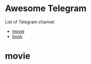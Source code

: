 
# Awesome Telegram
List of Telegram channel  
+ [movie](#movie)
+ [book](#book)






# movie 








